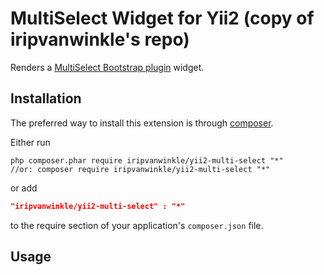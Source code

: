 MultiSelect Widget for Yii2 (copy of iripvanwinkle's repo)
==============================

Renders a [MultiSelect Bootstrap plugin](http://davidstutz.github.io/bootstrap-multiselect) widget.

Installation
------------
The preferred way to install this extension is through [composer](http://getcomposer.org/download/).

Either run

```
php composer.phar require iripvanwinkle/yii2-multi-select "*"
//or: composer require iripvanwinkle/yii2-multi-select "*"
```

or add

```json
"iripvanwinkle/yii2-multi-select" : "*"
```

to the require section of your application's `composer.json` file.

Usage
-----

